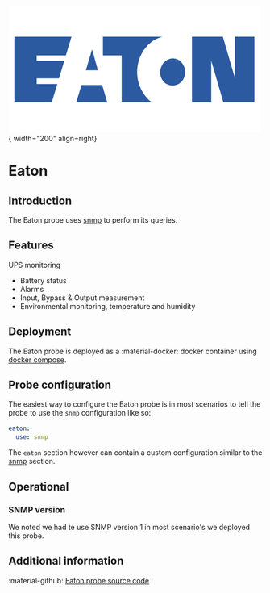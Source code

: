 ![Eaton-Probe](../../images/probe_eaton.png){ width="200" align=right}

# Eaton

## Introduction

The Eaton probe uses [snmp](snmp.md) to perform its queries.

## Features

UPS monitoring

* Battery status
* Alarms
* Input, Bypass & Output measurement
* Environmental monitoring, temperature and humidity


## Deployment

The Eaton probe is deployed as a :material-docker: docker container using [docker compose](appliance/docker_compose.md).

## Probe configuration

The easiest way to configure the Eaton probe is in most scenarios to tell the probe to use the `snmp` configuration like so:

```yaml
eaton:
  use: snmp
```

The `eaton` section however can contain a custom configuration similar to the [snmp](snmp.md) section.

## Operational

### SNMP version

We noted we had te use SNMP version 1 in most scenario's we deployed this probe.

## Additional information

:material-github: [Eaton probe source code](https://github.com/infrasonar/eaton-probe)
